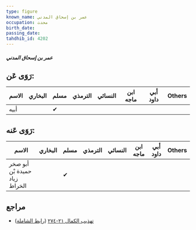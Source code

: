 ```yaml
---
type: figure
known_name: عمر بن إسحاق المدني
occupation: محدث
birth_date:
passing_date:
tahdhib_id: 4202
---
```

##### عمر بن إسحاق المدني

## رَوَى عَن:
| الاسم | البخاري | مسلم | الترمذي | النسائي | ابن ماجه | أبي داود | Others |
| ----- | ------- | ---- | ------- | ------- | -------- | -------- | ------ |
| أبيه  |         | ✔    |         |         |          |          |        |
## رَوَى عَنه:
| الاسم                         | البخاري | مسلم | الترمذي | النسائي | ابن ماجه | أبي داود | Others |
| ----------------------------- | ------- | ---- | ------- | ------- | -------- | -------- | ------ |
| أبو صخر حميدة بْن زياد الخراط |         | ✔    |         |         |          |          |        |
## مراجع
- [تهذيب الكمال ٢١-٢٧٤](obsidian://open?vault=Tahdhib-al-Kamal&file=Figures/٤٢٠٢-عمر%20بن%20إسحاق%20المدني) ([رابط الشاملة](https://shamela.ws/book/3722/10921))